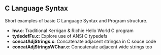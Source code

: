 ## C Language Syntax
Short examples of basic C Language Syntax and Program structure.
* __hw.c__: Traditional Kerrigan & Richie Hello World C program
* __tydedefFu.c__: Explore use  of ANSI C typedefs
* __concatAdjStrings.c__: Concatenate adjacent stringsa in C souce code
* __concatAdjStringsWChar.c__: Concatenate adjacent wide strings too
